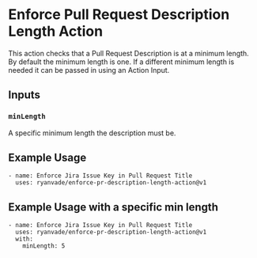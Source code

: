 # Enforce Pull Request Description Length Action

This action checks that a Pull Request Description is at a minimum length.  By default the minimum length is one.  If a different minimum length is needed it can be passed in using an Action Input. 

## Inputs

### `minLength`

A specific minimum length the description must be. 

## Example Usage

```
- name: Enforce Jira Issue Key in Pull Request Title
  uses: ryanvade/enforce-pr-description-length-action@v1
```

## Example Usage with a specific min length

```
- name: Enforce Jira Issue Key in Pull Request Title
  uses: ryanvade/enforce-pr-description-length-action@v1
  with:
    minLength: 5
```